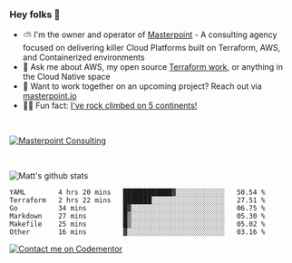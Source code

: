 

### Hey folks 👋



- ⛅️ I'm the owner and operator of [Masterpoint](https://masterpoint.io) - A consulting agency focused on delivering killer Cloud Platforms built on Terraform, AWS, and Containerized environments
- 💬 Ask me about AWS, my open source [Terraform work](https://github.com/masterpointio?q=terraform&type=&language=hcl), or anything in the Cloud Native space
- 🔨 Want to work together on an upcoming project? Reach out via [masterpoint.io](https://masterpoint.io)
- 🧗‍♂️ Fun fact: [I've rock climbed on 5 continents!](https://www.rockandice.com/videos/weekend-whippers/weekend-whipper-gunning-for-it-on-south-six-shooter/)

<br>


[![Masterpoint Consulting](https://masterpoint-public.s3.us-west-2.amazonaws.com/Logo-medium.png)](https://masterpoint.io)

<br>

![Matt's github stats](https://github-readme-stats.vercel.app/api?username=Gowiem&count_private=true&theme=cobalt&show_icons=true)

<!--START_SECTION:waka-->

```text
YAML        4 hrs 20 mins   ████████████▓░░░░░░░░░░░░   50.54 %
Terraform   2 hrs 22 mins   ███████░░░░░░░░░░░░░░░░░░   27.51 %
Go          34 mins         █▓░░░░░░░░░░░░░░░░░░░░░░░   06.75 %
Markdown    27 mins         █▒░░░░░░░░░░░░░░░░░░░░░░░   05.30 %
Makefile    25 mins         █▒░░░░░░░░░░░░░░░░░░░░░░░   05.02 %
Other       16 mins         ▓░░░░░░░░░░░░░░░░░░░░░░░░   03.16 %
```

<!--END_SECTION:waka-->

[![Contact me on Codementor](https://www.codementor.io/m-badges/gowiem/find-me-on-cm-b.svg)](https://www.codementor.io/@gowiem?refer=badge)
